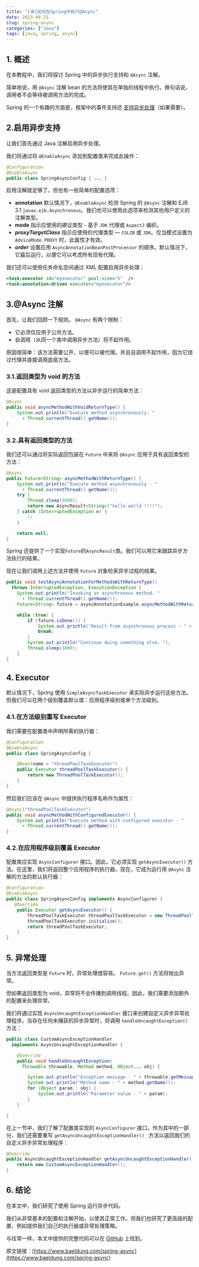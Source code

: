```yaml
---
title: "[译]如何在Spring中执行@Async"
date: 2023-08-25
slug: spring-async
categories: ["Java"]
tags: [java, spring, async]
---
```


## 1. 概述

在本教程中，我们将探讨 Spring 中的异步执行支持和 `@Async` 注解。

简单地说，用 `@Async` 注解 bean 的方法将使其在单独的线程中执行。换句话说，调用者不会等待被调用方法的完成。

Spring 的一个有趣的方面是，框架中的事件支持还 [支持异步处理](https://www.baeldung.com/spring-events)（如果需要）。

## 2.启用异步支持

让我们首先通过 Java 注解启用异步处理。

我们将通过将 `@EnableAsync` 添加到配置类来完成此操作：

```java
@Configuration
@EnableAsync
public class SpringAsyncConfig { ... }
```

启用注解就足够了。但也有一些简单的配置选项：

- **annotation** 默认情况下，`@EnableAsync` 检测 Spring 的 `@Async` 注解和 EJB 3.1 `javax.ejb.Asynchronous`。我们也可以使用此选项来检测其他用户定义的注解类型。
- **mode** 指示应使用的建议类型 - 基于 `JDK` 代理或 `AspectJ` 编织。
- **_proxyTargetClass_** 指示应使用的代理类型 — `CGLIB` 或 `JDK`。仅当模式设置为 `AdviceMode.PROXY` 时，此属性才有效。
- **_order_** 设置应用 `AsyncAnnotationBeanPostProcessor` 的顺序。默认情况下，它最后运行，以便它可以考虑所有现有代理。

我们还可以使用任务命名空间通过 XML 配置启用异步处理：

```xml
<task:executor id="myexecutor" pool-size="5"  />
<task:annotation-driven executor="myexecutor"/>
```

## 3.@Async 注解

首先，让我们回顾一下规则。 `@Async` 有两个限制：

- 它必须仅应用于公共方法。
- 自调用（从同一个类中调用异步方法）将不起作用。

原因很简单：该方法需要公开，以便可以被代理。并且自调用不起作用，因为它绕过代理并直接调用底层方法。

### 3.1.返回类型为 void 的方法

这是配置具有 void 返回类型的方法以异步运行的简单方法：

```java
@Async
public void asyncMethodWithVoidReturnType() {
    System.out.println("Execute method asynchronously. "
      + Thread.currentThread().getName());
}
```

### 3.2.具有返回类型的方法

我们还可以通过将实际返回包装在 `Future` 中来将 `@Async` 应用于具有返回类型的方法：

```java
@Async
public Future<String> asyncMethodWithReturnType() {
    System.out.println("Execute method asynchronously - "
      + Thread.currentThread().getName());
    try {
        Thread.sleep(5000);
        return new AsyncResult<String>("hello world !!!!");
    } catch (InterruptedException e) {
        //
    }

    return null;
}
```

Spring 还提供了一个实现`Future`的`AsyncResult`类。我们可以用它来跟踪异步方法执行的结果。

现在让我们调用上述方法并使用 `Future` 对象检索异步过程的结果。

```java
public void testAsyncAnnotationForMethodsWithReturnType()
  throws InterruptedException, ExecutionException {
    System.out.println("Invoking an asynchronous method. "
      + Thread.currentThread().getName());
    Future<String> future = asyncAnnotationExample.asyncMethodWithReturnType();

    while (true) {
        if (future.isDone()) {
            System.out.println("Result from asynchronous process - " + future.get());
            break;
        }
        System.out.println("Continue doing something else. ");
        Thread.sleep(1000);
    }
}
```

## 4. Executor

默认情况下，Spring 使用 `SimpleAsyncTaskExecutor` 来实际异步运行这些方法。但我们可以在两个级别覆盖默认值：应用程序级别或单个方法级别。

### 4.1.在方法级别重写 Executor

我们需要在配置类中声明所需的执行器：

```java
@Configuration
@EnableAsync
public class SpringAsyncConfig {

    @Bean(name = "threadPoolTaskExecutor")
    public Executor threadPoolTaskExecutor() {
        return new ThreadPoolTaskExecutor();
    }
}
```

然后我们应该在 `@Async` 中提供执行程序名称作为属性：

```java
@Async("threadPoolTaskExecutor")
public void asyncMethodWithConfiguredExecutor() {
    System.out.println("Execute method with configured executor - "
      + Thread.currentThread().getName());
}
```

### 4.2.在应用程序级别覆盖 Executor

配置类应实现 `AsyncConfigurer` 接口。因此，它必须实现 `getAsyncExecutor()` 方法。在这里，我们将返回整个应用程序的执行器。现在，它成为运行用 `@Async` 注解的方法的默认执行器：

```java
@Configuration
@EnableAsync
public class SpringAsyncConfig implements AsyncConfigurer {
   @Override
    public Executor getAsyncExecutor() {
        ThreadPoolTaskExecutor threadPoolTaskExecutor = new ThreadPoolTaskExecutor();
        threadPoolTaskExecutor.initialize();
        return threadPoolTaskExecutor;
    }
}
```

## 5. 异常处理

当方法返回类型是 `Future` 时，异常处理很容易。 `Future.get()` 方法将抛出异常。

但如果返回类型为 void，异常将不会传播到调用线程。因此，我们需要添加额外的配置来处理异常。

我们将通过实现 `AsyncUncaughtExceptionHandler` 接口来创建自定义异步异常处理程序。当存在任何未捕获的异步异常时，将调用 `handleUncaughtException()` 方法：

```java
public class CustomAsyncExceptionHandler
  implements AsyncUncaughtExceptionHandler {

    @Override
    public void handleUncaughtException(
      Throwable throwable, Method method, Object... obj) {

        System.out.println("Exception message - " + throwable.getMessage());
        System.out.println("Method name - " + method.getName());
        for (Object param : obj) {
            System.out.println("Parameter value - " + param);
        }
    }

}
```

在上一节中，我们了解了配置类实现的 `AsyncConfigurer` 接口。作为其中的一部分，我们还需要重写 `getAsyncUncaughtExceptionHandler() ` 方法以返回我们的自定义异步异常处理程序：

```java
@Override
public AsyncUncaughtExceptionHandler getAsyncUncaughtExceptionHandler() {
    return new CustomAsyncExceptionHandler();
}
```

## 6. 结论

在本文中，我们研究了使用 Spring 运行异步代码。

我们从非常基本的配置和注解开始，以使其正常工作。但我们也研究了更高级的配置，例如提供我们自己的执行器或异常处理策略。

与往常一样，本文中提供的完整代码可以在 [GitHub](https://github.com/eugenp/tutorials/tree/master/spring-scheduling) 上找到。

原文链接：[https://www.baeldung.com/spring-async](https://www.baeldung.com/spring-async)
